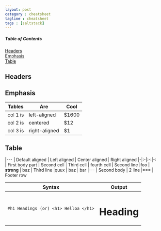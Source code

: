 ```yaml
---
layout: post
category : cheatsheet
tagline : cheatsheet
tags : [saltstack]
---
```


##### Table of Contents  
[Headers](#headers)  
[Emphasis](#emphasis)  
[Table](#table)

<a name="headers"/>

## Headers

<a name="emphasis"/>

## Emphasis

 Tables   	|      Are      	|  Cool 	|
----------	| ------------- 	|------ 	|
 col 1 is 	|  left-aligned 	| $1600 	|
 col 2 is 	|    centered   	|   $12 	|
 col 3 is 	| right-aligned 	|    $1 	|


<a name="table"/>

## Table

|---
| Default aligned | Left aligned | Center aligned | Right aligned
|-|:-|:-:|-:
| First body part | Second cell | Third cell | fourth cell
| Second line |foo | **strong** | baz
| Third line |quux | baz | bar
|---
| Second body
| 2 line
|===
| Footer row

| Syntax | Output |
| ------------ | ------------- |
| `#h1 Headings (or) <h1> Helloa </h1>` | <h1>Heading</h1> |

